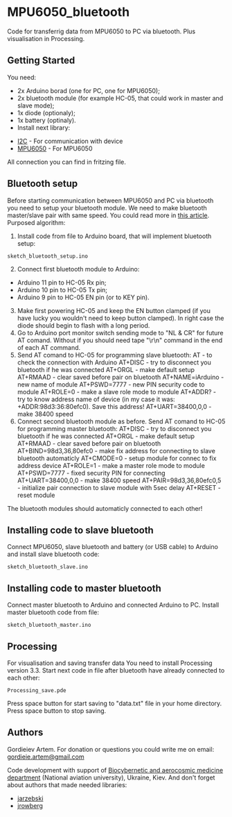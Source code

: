 # MPU6050_bluetooth
Code for transferrig data from MPU6050 to PC via bluetooth. Plus visualisation in Processing.

## Getting Started
You need:
- 2x Arduino borad (one for PC, one for MPU6050);
- 2x bluetooth module (for example HC-05, that could work in master and slave mode);
- 1x diode (optionaly);
- 1x battery (optinaly).
- Install next library:
* [I2C](https://github.com/jrowberg/i2cdevlib) - For communication with device
* [MPU6050](https://github.com/jarzebski/Arduino-MPU6050) - For MPU6050

All connection you can find in fritzing file.

## Bluetooth setup
Before starting communication between MPU6050 and PC via bluetooth you need to setup your bluetooth module. We need to make bluetooth master/slave pair with same speed. You could read more in [this article](http://electricdiylab.com/how-to-set-at-command-mode-for-hc-05-bluetooth-module/). Purposed algorithm:
1. Install code from file to Arduino board, that will implement bluetooth setup:
```
sketch_bluetooth_setup.ino
```
2. Connect first bluetooth module to Arduino:
- Arduino 11 pin to HC-05 Rx pin;
- Arduino 10 pin to HC-05 Tx pin;
- Arduino 9 pin to HC-05 EN pin (or to KEY pin).
3. Make first powering HC-05 and keep the EN button clamped (if you have lucky you wouldn't need to keep button clamped). In right case the diode should begin to flash with a long period.
4. Go to Arduino port monitor switch sending mode to "NL & CR" for future AT comand. Without if you should need tape "\r\n" command in the end of each AT command.
5. Send AT comand to HC-05 for programming slave bluetooth:
AT - to check the connection with Arduino
AT+DISC - try to disconnect you bluetooth if he was connected
AT+ORGL - make default setup
AT+RMAAD - clear saved before pair on bluetooth
AT+NAME=iArduino - new name of module
AT+PSWD=7777 - new PIN security code to module
AT+ROLE=0 - make a slave role mode to module
AT+ADDR? - try to know address name of device (in my case it was: +ADDR:98d3:36:80efc0). Save this address!
AT+UART=38400,0,0 - make 38400 speed
6. Connect second bluetooth module as before. Send AT comand to HC-05 for programming master bluetooth:
AT+DISC - try to disconnect you bluetooth if he was connected
AT+ORGL - make default setup
AT+RMAAD - clear saved before pair on bluetooth
AT+BIND=98d3,36,80efc0 - make fix address for connecting to slave bluetooth automaticly
AT+CMODE=0 - setup module for connec to fix address device
AT+ROLE=1 - make a master role mode to module
AT+PSWD=7777 - fixed security PIN for connecting
AT+UART=38400,0,0 - make 38400 speed
AT+PAIR=98d3,36,80efc0,5 - initialize pair connection to slave module with 5sec delay
AT+RESET - reset module

The bluetooth modules should automaticly connected to each other!

## Installing code to slave bluetooth
Connect MPU6050, slave bluetooth and battery (or USB cable) to Arduino and install slave bluetooth code:
```
sketch_bluetooth_slave.ino
```

## Installing code to master bluetooth
Connect master bluetooth to Arduino and connected Arduino to PC. Install master bluetooth code from file:
```
sketch_bluetooth_master.ino
```

## Processing
For visualisation and saving transfer data You need to install Processing version 3.3. Start next code in file after bluetooth have already connected to each other:
```
Processing_save.pde
```
Press space button for start saving to "data.txt" file in your home directory. Press space button to stop saving.

## Authors
Gordieiev Artem. For donation or questions you could write me on email: gordieie.artem@gmail.com

Code development with support of [Biocybernetic and aerocosmic medicine department](http://bikam.kiev.ua/) (National aviation university), Ukraine, Kiev.
And don't forget about authors that made needed libraries:
* [jarzebski](https://github.com/jrowberg/i2cdevlib)
* [jrowberg](https://github.com/jarzebski/Arduino-MPU6050)
